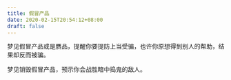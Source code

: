 ```yaml
---
title: 假冒产品
date: 2020-02-15T20:54:12+08:00
draft: false
---
```


梦见假冒产品或是赝品，提醒你要提防上当受骗，也许你原想得到别人的帮助，结果却反而被骗。

梦见销毁假冒产品，预示你会战胜暗中捣鬼的敌人。

